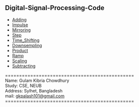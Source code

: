 ## Digital-Signal-Processing-Code
* [Adding](https://github.com/GK-CPP/Digital-Signal-Processing-DSP-Code/blob/master/Code/Adding.py)
* [Impulse](https://github.com/GK-CPP/Digital-Signal-Processing-DSP-Code/blob/master/Code/Impulse.py)
* [Mirroring](https://github.com/GK-CPP/Digital-Signal-Processing-DSP-Code/blob/master/Code/Mirroring.py)
* [Step](https://github.com/GK-CPP/Digital-Signal-Processing-DSP-Code/blob/master/Code/Step.py)
* [Time_Shifting](https://github.com/GK-CPP/Digital-Signal-Processing-DSP-Code/blob/master/Code/Time_Shifting.py)
* [Downsempling](https://github.com/GK-CPP/Digital-Signal-Processing-DSP-Code/blob/master/Code/downsempling.py)
* [Product](https://github.com/GK-CPP/Digital-Signal-Processing-DSP-Code/blob/master/Code/product.py)
* [Ramp](https://github.com/GK-CPP/Digital-Signal-Processing-DSP-Code/blob/master/Code/ramp.py)
* [Scaling](https://github.com/GK-CPP/Digital-Signal-Processing-DSP-Code/blob/master/Code/scaling.py)
* [Subtracting](https://github.com/GK-CPP/Digital-Signal-Processing-DSP-Code/blob/master/Code/subtracting.py)


============================================== </br>
Name:     Gulam Kibria Chowdhury</br>
Study:      CSE, NEUB</br>
Address:  Sylhet, Bangladesh</br>
mail: gkpalash101@gmail.com</br>
============================================== </br>
